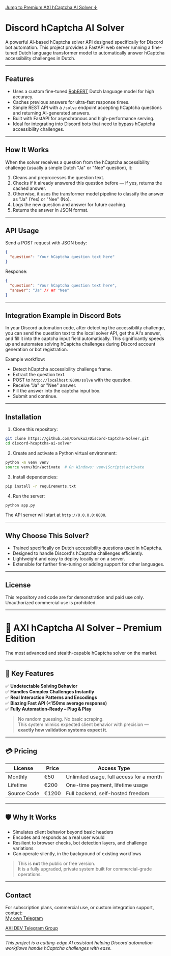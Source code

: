 [Jump to Premium AXI hCaptcha AI Solver ↓](#-axi-hcaptcha-ai-solver--premium-edition)

# Discord hCaptcha AI Solver

A powerful AI-based hCaptcha solver API designed specifically for Discord bot automation. This project provides a FastAPI web server running a fine-tuned Dutch language transformer model to automatically answer hCaptcha accessibility challenges in Dutch.

---

## Features

- Uses a custom fine-tuned [RobBERT](https://huggingface.co/DTAI-KULeuven/robbert-2022-dutch-base) Dutch language model for high accuracy.
- Caches previous answers for ultra-fast response times.
- Simple REST API with a `/solve` endpoint accepting hCaptcha questions and returning AI-generated answers.
- Built with FastAPI for asynchronous and high-performance serving.
- Ideal for integrating into Discord bots that need to bypass hCaptcha accessibility challenges.

---

## How It Works

When the solver receives a question from the hCaptcha accessibility challenge (usually a simple Dutch "Ja" or "Nee" question), it:

1. Cleans and preprocesses the question text.
2. Checks if it already answered this question before — if yes, returns the cached answer.
3. Otherwise, it uses the transformer model pipeline to classify the answer as "Ja" (Yes) or "Nee" (No).
4. Logs the new question and answer for future caching.
5. Returns the answer in JSON format.

---

## API Usage

Send a POST request with JSON body:

```json
{
  "question": "Your hCaptcha question text here"
}
```

Response:

```json
{
  "question": "Your hCaptcha question text here",
  "answer": "Ja" // or "Nee"
}
```

---

## Integration Example in Discord Bots

In your Discord automation code, after detecting the accessibility challenge, you can send the question text to the local solver API, get the AI's answer, and fill it into the captcha input field automatically. This significantly speeds up and automates solving hCaptcha challenges during Discord account generation or bot registration.

Example workflow:

- Detect hCaptcha accessibility challenge frame.
- Extract the question text.
- POST to `http://localhost:8000/solve` with the question.
- Receive "Ja" or "Nee" answer.
- Fill the answer into the captcha input box.
- Submit and continue.

---

## Installation

1. Clone this repository:

```bash
git clone https://github.com/Dorukuz/Discord-Captcha-Solver.git
cd discord-hcaptcha-ai-solver
```

2. Create and activate a Python virtual environment:

```bash
python -m venv venv
source venv/bin/activate  # On Windows: venv\Scripts\activate
```

3. Install dependencies:

```bash
pip install -r requirements.txt
```

4. Run the server:

```bash
python app.py
```

The API server will start at `http://0.0.0.0:8000`.

---

## Why Choose This Solver?

- Trained specifically on Dutch accessibility questions used in hCaptcha.
- Designed to handle Discord's hCaptcha challenges efficiently.
- Lightweight and easy to deploy locally or on a server.
- Extensible for further fine-tuning or adding support for other languages.

---

## License

This repository and code are for demonstration and paid use only. Unauthorized commercial use is prohibited.

---
# 🧠 AXI hCaptcha AI Solver – Premium Edition

The most advanced and stealth-capable hCaptcha solver on the market.

---

## 🚀 Key Features

✅ **Undetectable Solving Behavior**  
✅ **Handles Complex Challenges Instantly**  
✅ **Real Interaction Patterns and Encodings**  
✅ **Blazing Fast API (<150ms average response)**  
✅ **Fully Automation-Ready – Plug & Play**

> No random guessing. No basic scraping.  
> This system mimics expected client behavior with precision — **exactly how validation systems expect it**.

---

## 💳 Pricing

| License      | Price     | Access Type                              |
|--------------|-----------|--------------------------------------    |
| Monthly      | €50       | Unlimited usage, full access for a month |
| Lifetime     | €200      | One-time payment, lifetime usage         |
| Source Code  | €1200     | Full backend, self-hosted freedom        |

---

## 🛡️ Why It Works

- Simulates client behavior beyond basic headers  
- Encodes and responds as a real user would  
- Resilient to browser checks, bot detection layers, and challenge variations  
- Can operate silently, in the background of existing workflows

> This is **not** the public or free version.  
> It is a fully upgraded, private system built for commercial-grade operations.

---
## Contact

For subscription plans, commercial use, or custom integration support, contact:  
[My own Telegram](https://t.me/dorukuz) 

[AXI DEV Telegram Group](https://t.me/axi1337) 

---

*This project is a cutting-edge AI assistant helping Discord automation workflows handle hCaptcha challenges with ease.*
